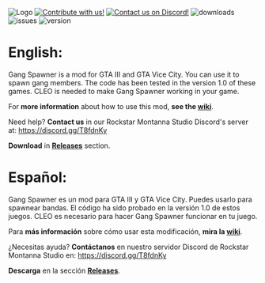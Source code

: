 ![Logo](https://cdn.discordapp.com/attachments/498670800123985949/529398336713916417/Gang_Spawner_Mod_III.VC_Banner.png)
<a href="https://github.com/RockstarMontannaStudio/III.VC.-CLEO-.Gang-Spawner/fork">
        <img src="https://img.shields.io/github/forks/RockstarMontannaStudio/III.VC.-CLEO-.Gang-Spawner.svg?label=Contribute%20with%20us%21&style=social"
            alt="Contribute with us!"></a>
<a href="https://discord.gg/T8fdnKy">
        <img src="https://img.shields.io/discord/323291999778111488.svg?logo=discord"
            alt="Contact us on Discord!"></a>
![downloads](https://img.shields.io/github/downloads/RockstarMontannaStudio/III.VC.-CLEO-.Gang-Spawner/total.svg?label=downloads)
![issues](https://img.shields.io/github/issues/RockstarMontannaStudio/III.VC.-CLEO-.Gang-Spawner.svg)
![version](https://img.shields.io/badge/version-1.0-blue.svg?cacheSeconds=2592000)

# English:
Gang Spawner is a mod for GTA III and GTA Vice City. You can use it to spawn gang members. The code has been tested in the version 1.0 of these games. CLEO is needed to make Gang Spawner working in your game.

For **more information** about how to use this mod, **see the [wiki](https://github.com/RockstarMontannaStudio/III.VC.-CLEO-.Gang-Spawner/wiki)**.

Need help? **Contact us** in our Rockstar Montanna Studio Discord's server at:
https://discord.gg/T8fdnKy

**Download** in **[Releases](https://github.com/RockstarMontannaStudio/III.VC.-CLEO-.Gang-Spawner/releases)** section.

# Español:
Gang Spawner es un mod para GTA III y GTA Vice City. Puedes usarlo para spawnear bandas. El código ha sido probado en la versión 1.0 de estos juegos. CLEO es necesario para hacer Gang Spawner funcionar en tu juego.

Para **más información** sobre cómo usar esta modificación, **mira la [wiki](https://github.com/RockstarMontannaStudio/III.VC.-CLEO-.Gang-Spawner/wiki)**.

¿Necesitas ayuda? **Contáctanos** en nuestro servidor Discord de Rockstar Montanna Studio en:
https://discord.gg/T8fdnKy

**Descarga** en la sección **[Releases](https://github.com/RockstarMontannaStudio/III.VC.-CLEO-.Gang-Spawner/releases)**.
